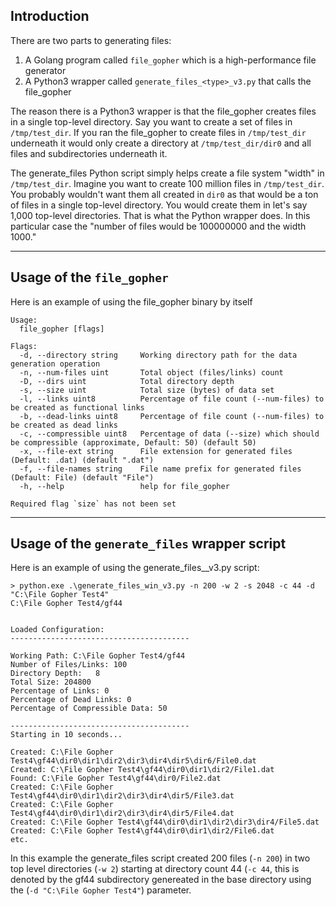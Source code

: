 ## Introduction
There are two parts to generating files:
1. A Golang program called `file_gopher` which is a high-performance file generator
2. A Python3 wrapper called `generate_files_<type>_v3.py` that calls the file_gopher
    
The reason there is a Python3 wrapper is that the file_gopher creates files in a single top-level directory. Say you want to create a set of files in `/tmp/test_dir`. If you ran the file_gopher to create files in `/tmp/test_dir` underneath it would only create a directory at `/tmp/test_dir/dir0` and all files and subdirectories underneath it.

The generate_files Python script simply helps create a file system "width" in `/tmp/test_dir`. Imagine you want to create 100 million files in `/tmp/test_dir`. You probably wouldn't want them all created in `dir0` as that would be a ton of files in a single top-level directory. You would create them in let's say 1,000 top-level directories. That is what the Python wrapper does. In this particular case the "number of files would be 100000000 and the width 1000."

------------------------------------------------------------
## Usage of the `file_gopher`
Here is an example of using the file_gopher binary by itself
```
Usage:
  file_gopher [flags]

Flags:
  -d, --directory string     Working directory path for the data generation operation
  -n, --num-files uint       Total object (files/links) count
  -D, --dirs uint            Total directory depth
  -s, --size uint            Total size (bytes) of data set
  -l, --links uint8          Percentage of file count (--num-files) to be created as functional links
  -b, --dead-links uint8     Percentage of file count (--num-files) to be created as dead links
  -c, --compressible uint8   Percentage of data (--size) which should be compressible (approximate, Default: 50) (default 50)
  -x, --file-ext string      File extension for generated files (Default: .dat) (default ".dat")
  -f, --file-names string    File name prefix for generated files (Default: File) (default "File")
  -h, --help                 help for file_gopher

Required flag `size` has not been set
```

-------------------------------------------------------------------------------------------------------------------------------
## Usage of the `generate_files` wrapper script

Here is an example of using the generate_files_<type>_v3.py script:
```
> python.exe .\generate_files_win_v3.py -n 200 -w 2 -s 2048 -c 44 -d "C:\File Gopher Test4"
C:\File Gopher Test4/gf44


Loaded Configuration:
----------------------------------------

Working Path: C:\File Gopher Test4/gf44
Number of Files/Links: 100
Directory Depth:   8
Total Size: 204800
Percentage of Links: 0
Percentage of Dead Links: 0
Percentage of Compressible Data: 50

----------------------------------------
Starting in 10 seconds...

Created: C:\File Gopher Test4\gf44\dir0\dir1\dir2\dir3\dir4\dir5\dir6/File0.dat
Created: C:\File Gopher Test4\gf44\dir0\dir1\dir2/File1.dat
Found: C:\File Gopher Test4\gf44\dir0/File2.dat
Created: C:\File Gopher Test4\gf44\dir0\dir1\dir2\dir3\dir4\dir5/File3.dat
Created: C:\File Gopher Test4\gf44\dir0\dir1\dir2\dir3\dir4\dir5/File4.dat
Created: C:\File Gopher Test4\gf44\dir0\dir1\dir2\dir3\dir4/File5.dat
Created: C:\File Gopher Test4\gf44\dir0\dir1\dir2/File6.dat
etc.
```

In this example the generate_files script created 200 files (`-n 200`) in two top level directories (`-w 2`) starting at directory count 44 (`-c 44`, this is denoted by the gf44 subdirectory genereated in the base directory using the (`-d "C:\File Gopher Test4"`) parameter.


